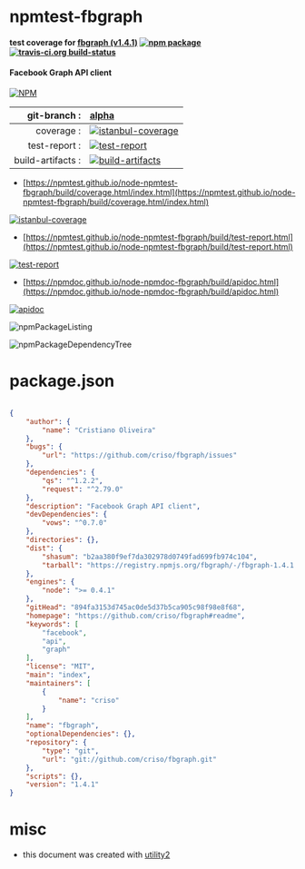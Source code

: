 # npmtest-fbgraph

#### test coverage for  [fbgraph (v1.4.1)](https://github.com/criso/fbgraph#readme)  [![npm package](https://img.shields.io/npm/v/npmtest-fbgraph.svg?style=flat-square)](https://www.npmjs.org/package/npmtest-fbgraph) [![travis-ci.org build-status](https://api.travis-ci.org/npmtest/node-npmtest-fbgraph.svg)](https://travis-ci.org/npmtest/node-npmtest-fbgraph)

#### Facebook Graph API client

[![NPM](https://nodei.co/npm/fbgraph.png?downloads=true&downloadRank=true&stars=true)](https://www.npmjs.com/package/fbgraph)

| git-branch : | [alpha](https://github.com/npmtest/node-npmtest-fbgraph/tree/alpha)|
|--:|:--|
| coverage : | [![istanbul-coverage](https://npmtest.github.io/node-npmtest-fbgraph/build/coverage.badge.svg)](https://npmtest.github.io/node-npmtest-fbgraph/build/coverage.html/index.html)|
| test-report : | [![test-report](https://npmtest.github.io/node-npmtest-fbgraph/build/test-report.badge.svg)](https://npmtest.github.io/node-npmtest-fbgraph/build/test-report.html)|
| build-artifacts : | [![build-artifacts](https://npmtest.github.io/node-npmtest-fbgraph/glyphicons_144_folder_open.png)](https://github.com/npmtest/node-npmtest-fbgraph/tree/gh-pages/build)|

- [https://npmtest.github.io/node-npmtest-fbgraph/build/coverage.html/index.html](https://npmtest.github.io/node-npmtest-fbgraph/build/coverage.html/index.html)

[![istanbul-coverage](https://npmtest.github.io/node-npmtest-fbgraph/build/screenCapture.buildCi.browser.%252Ftmp%252Fbuild%252Fcoverage.lib.html.png)](https://npmtest.github.io/node-npmtest-fbgraph/build/coverage.html/index.html)

- [https://npmtest.github.io/node-npmtest-fbgraph/build/test-report.html](https://npmtest.github.io/node-npmtest-fbgraph/build/test-report.html)

[![test-report](https://npmtest.github.io/node-npmtest-fbgraph/build/screenCapture.buildCi.browser.%252Ftmp%252Fbuild%252Ftest-report.html.png)](https://npmtest.github.io/node-npmtest-fbgraph/build/test-report.html)

- [https://npmdoc.github.io/node-npmdoc-fbgraph/build/apidoc.html](https://npmdoc.github.io/node-npmdoc-fbgraph/build/apidoc.html)

[![apidoc](https://npmdoc.github.io/node-npmdoc-fbgraph/build/screenCapture.buildCi.browser.%252Ftmp%252Fbuild%252Fapidoc.html.png)](https://npmdoc.github.io/node-npmdoc-fbgraph/build/apidoc.html)

![npmPackageListing](https://npmtest.github.io/node-npmtest-fbgraph/build/screenCapture.npmPackageListing.svg)

![npmPackageDependencyTree](https://npmtest.github.io/node-npmtest-fbgraph/build/screenCapture.npmPackageDependencyTree.svg)



# package.json

```json

{
    "author": {
        "name": "Cristiano Oliveira"
    },
    "bugs": {
        "url": "https://github.com/criso/fbgraph/issues"
    },
    "dependencies": {
        "qs": "^1.2.2",
        "request": "^2.79.0"
    },
    "description": "Facebook Graph API client",
    "devDependencies": {
        "vows": "^0.7.0"
    },
    "directories": {},
    "dist": {
        "shasum": "b2aa380f9ef7da302978d0749fad699fb974c104",
        "tarball": "https://registry.npmjs.org/fbgraph/-/fbgraph-1.4.1.tgz"
    },
    "engines": {
        "node": ">= 0.4.1"
    },
    "gitHead": "894fa3153d745ac0de5d37b5ca905c98f98e8f68",
    "homepage": "https://github.com/criso/fbgraph#readme",
    "keywords": [
        "facebook",
        "api",
        "graph"
    ],
    "license": "MIT",
    "main": "index",
    "maintainers": [
        {
            "name": "criso"
        }
    ],
    "name": "fbgraph",
    "optionalDependencies": {},
    "repository": {
        "type": "git",
        "url": "git://github.com/criso/fbgraph.git"
    },
    "scripts": {},
    "version": "1.4.1"
}
```



# misc
- this document was created with [utility2](https://github.com/kaizhu256/node-utility2)
